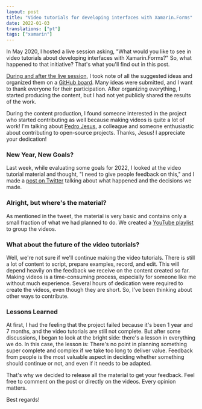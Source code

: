 ```yaml
---
layout: post
title: "Video tutorials for developing interfaces with Xamarin.Forms"
date: 2022-01-03
translations: ["pt"]
tags: ["xamarin"]
---
```


<p class="intro"><span class="dropcap">I</span>n May 2020, I hosted a live session asking, "What would you like to see in video tutorials about developing interfaces with Xamarin.Forms?" So, what happened to that initiative? That's what you'll find out in this post.</p>

[During and after the live session][live], I took note of all the suggested ideas and organized them on a [GitHub board][board]. Many ideas were submitted, and I want to thank everyone for their participation. After organizing everything, I started producing the content, but I had not yet publicly shared the results of the work.

During the content production, I found someone interested in the project who started contributing as well because making videos is quite a lot of work! I'm talking about [Pedro Jesus][pictos], a colleague and someone enthusiastic about contributing to open-source projects. Thanks, Jesus! I appreciate your dedication!

### New Year, New Goals?
Last week, while evaluating some goals for 2022, I looked at the video tutorial material and thought, "I need to give people feedback on this," and I made a [post on Twitter][post-twitter] talking about what happened and the decisions we made.

### Alright, but where's the material?
As mentioned in the tweet, the material is very basic and contains only a small fraction of what we had planned to do. We created a [YouTube playlist][playlist] to group the videos.

### What about the future of the video tutorials?
Well, we're not sure if we'll continue making the video tutorials. There is still a lot of content to script, prepare examples, record, and edit. This will depend heavily on the feedback we receive on the content created so far. Making videos is a time-consuming process, especially for someone like me without much experience. Several hours of dedication were required to create the videos, even though they are short. So, I've been thinking about other ways to contribute.

### Lessons Learned
At first, I had the feeling that the project failed because it's been 1 year and 7 months, and the video tutorials are still not complete. But after some discussions, I began to look at the bright side: there's a lesson in everything we do. In this case, the lesson is: There's no point in planning something super complete and complex if we take too long to deliver value. Feedback from people is the most valuable aspect in deciding whether something should continue or not, and even if it needs to be adapted.

That's why we decided to release all the material to get your feedback. Feel free to comment on the post or directly on the videos. Every opinion matters.

Best regards!

[live]: https://www.youtube.com/watch?v=HXikHeDZ1B4
[board]: https://github.com/ionixjunior/Curso-Interfaces-XamarinForms/projects/1
[pictos]: https://github.com/pictos
[post-twitter]: https://twitter.com/ionixjunior/status/1476642603550576647
[playlist]: https://www.youtube.com/watch?v=kjtEKfvon2k&list=PL6M6J_6V_um-KSpOC9uNt2DIWaawy1TjT